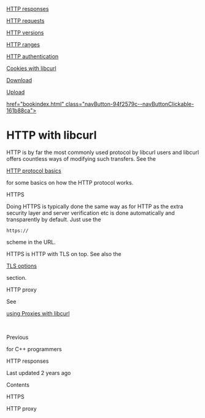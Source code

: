 <a href="libcurl-http/responses.html" class="navButton-94f2579c--pageItemWithChildrenNested-2c5d8183--navButtonClickable-161b88ca">

<span class="text-4505230f--UIH300-2063425d--textContentFamily-49a318e1--navButtonLabel-14a4968f">HTTP responses</span>

</a>

<a href="libcurl-http/requests.html" class="navButton-94f2579c--pageItemWithChildrenNested-2c5d8183--navButtonClickable-161b88ca">

<span class="text-4505230f--UIH300-2063425d--textContentFamily-49a318e1--navButtonLabel-14a4968f">HTTP requests</span>

</a>

<a href="libcurl-http/versions.html" class="navButton-94f2579c--pageItemWithChildrenNested-2c5d8183--navButtonClickable-161b88ca">

<span class="text-4505230f--UIH300-2063425d--textContentFamily-49a318e1--navButtonLabel-14a4968f">HTTP versions</span>

</a>

<a href="libcurl-http/ranges.html" class="navButton-94f2579c--pageItemWithChildrenNested-2c5d8183--navButtonClickable-161b88ca">

<span class="text-4505230f--UIH300-2063425d--textContentFamily-49a318e1--navButtonLabel-14a4968f">HTTP ranges</span>

</a>

<a href="libcurl-http/auth.html" class="navButton-94f2579c--pageItemWithChildrenNested-2c5d8183--navButtonClickable-161b88ca">

<span class="text-4505230f--UIH300-2063425d--textContentFamily-49a318e1--navButtonLabel-14a4968f">HTTP authentication</span>

</a>

<a href="libcurl-http/cookies.html" class="navButton-94f2579c--pageItemWithChildrenNested-2c5d8183--navButtonClickable-161b88ca">

<span class="text-4505230f--UIH300-2063425d--textContentFamily-49a318e1--navButtonLabel-14a4968f">Cookies with libcurl</span>

</a>

<a href="libcurl-http/download.html" class="navButton-94f2579c--pageItemWithChildrenNested-2c5d8183--navButtonClickable-161b88ca">

<span class="text-4505230f--UIH300-2063425d--textContentFamily-49a318e1--navButtonLabel-14a4968f">Download</span>

</a>

<a href="libcurl-http/upload.html" class="navButton-94f2579c--pageItemWithChildrenNested-2c5d8183--navButtonClickable-161b88ca">

<span class="text-4505230f--UIH300-2063425d--textContentFamily-49a318e1--navButtonLabel-14a4968f">Upload</span>

</a>

<a href="bindings.html" class="navButton-94f2579c--navButtonClickable-161b88ca">href="bookindex.html" class="navButton-94f2579c--navButtonClickable-161b88ca">

</a>

# <span class="text-4505230f--DisplayH900-bfb998fa--textContentFamily-49a318e1">HTTP with libcurl</span>

<span class="text-4505230f--UIH300-2063425d--textUIFamily-5ebd8e40--text-8ee2c8b2">

</span>

<span class="text-4505230f--UIH300-2063425d--textUIFamily-5ebd8e40--text-8ee2c8b2">

</span>

<span class="text-4505230f--TextH400-3033861f--textContentFamily-49a318e1">

<span data-key="9df88fd1bbce4812a7ac66f4192fded3">

<span data-offset-key="9df88fd1bbce4812a7ac66f4192fded3:0">HTTP is by far the most commonly used protocol by libcurl users and libcurl offers countless ways of modifying such transfers. See the </span>

</span>

<a href="http/basics.html" class="link-a079aa82--primary-53a25e66--link-faf6c434">

<span data-key="ecd9de310e3b4567b7331c431a134941">

<span data-offset-key="ecd9de310e3b4567b7331c431a134941:0">HTTP protocol basics</span>

</span>

</a>

<span data-key="07891d7be9d943b5808b30e26a10172d">

<span data-offset-key="07891d7be9d943b5808b30e26a10172d:0"> for some basics on how the HTTP protocol works.</span>

</span>

</span>

<span class="text-4505230f--HeadingH700-04e1a2a3--textContentFamily-49a318e1">

<span data-key="d0f5591b419748209696498eb8844d05">

<span data-offset-key="d0f5591b419748209696498eb8844d05:0">HTTPS</span>

</span>

</span>

<span class="text-4505230f--TextH400-3033861f--textContentFamily-49a318e1">

<span data-key="41c035bdda004ca2b5f70190611a2908">

<span data-offset-key="41c035bdda004ca2b5f70190611a2908:0">Doing HTTPS is typically done the same way as for HTTP as the extra security layer and server verification etc is done automatically and transparently by default. Just use the </span>

<span data-offset-key="41c035bdda004ca2b5f70190611a2908:1">`https://`</span>

<span data-offset-key="41c035bdda004ca2b5f70190611a2908:2"> scheme in the URL.</span>

</span>

</span>

<span class="text-4505230f--TextH400-3033861f--textContentFamily-49a318e1">

<span data-key="26093f854f964701ac5cd5c3f58fd612">

<span data-offset-key="26093f854f964701ac5cd5c3f58fd612:0">HTTPS is HTTP with TLS on top. See also the </span>

</span>

<a href="libcurl/options/tlsoptions.html" class="link-a079aa82--primary-53a25e66--link-faf6c434">

<span data-key="e869280680254f7cbe175087f18fac16">

<span data-offset-key="e869280680254f7cbe175087f18fac16:0">TLS options</span>

</span>

</a>

<span data-key="0a7ea1a256d04335b69af46ec33c6e8b">

<span data-offset-key="0a7ea1a256d04335b69af46ec33c6e8b:0"> section.</span>

</span>

</span>

<span class="text-4505230f--HeadingH700-04e1a2a3--textContentFamily-49a318e1">

<span data-key="5ef73ca02e43423ba431de5a26755f64">

<span data-offset-key="5ef73ca02e43423ba431de5a26755f64:0">HTTP proxy</span>

</span>

</span>

<span class="text-4505230f--TextH400-3033861f--textContentFamily-49a318e1">

<span data-key="6ac4268c46004f96b9a364d8a8d601d2">

<span data-offset-key="6ac4268c46004f96b9a364d8a8d601d2:0">See </span>

</span>

<a href="libcurl/proxies.html" class="link-a079aa82--primary-53a25e66--link-faf6c434">

<span data-key="469b2667b41e465aaaf8ac55e709d638">

<span data-offset-key="469b2667b41e465aaaf8ac55e709d638:0">using Proxies with libcurl</span>

</span>

</a>

<span data-key="dcf41749174a4284b79dfe4c82ae68a8">

<span data-offset-key="dcf41749174a4284b79dfe4c82ae68a8:0">

<span data-slate-zero-width="z">​</span>

</span>

</span>

</span>

<a href="libcurl/cplusplus.html" class="reset-3c756112--card-6570f064--whiteCard-fff091a4--cardPrevious-56a5e674">

</a>

<span class="text-4505230f--TextH200-a3425406--textContentFamily-49a318e1">Previous</span>

<span class="text-4505230f--UIH400-4e41e82a--textContentFamily-49a318e1">for C++ programmers</span>

<a href="libcurl-http/responses.html" class="reset-3c756112--card-6570f064--whiteCard-fff091a4--cardNext-19241c42">

</a>

<span class="text-4505230f--UIH400-4e41e82a--textContentFamily-49a318e1">HTTP responses</span>

<span class="text-4505230f--TextH200-a3425406--textContentFamily-49a318e1">Last updated 2 years ago</span>

<span class="text-4505230f--InfoH100-1e92e1d1--textContentFamily-49a318e1">Contents</span>

<a href="libcurl-http.html#https" class="reset-3c756112--menuItem-aa02f6ec--menuItemLight-757d5235--menuItemInline-173bdf97--pageTocItem-f4427024">

</a>

<span class="text-4505230f--UIH300-2063425d--textContentFamily-49a318e1">

<span class="text-4505230f--UIH200-50ead35f--textContentFamily-49a318e1">HTTPS</span>

</span>

<a href="libcurl-http.html#http-proxy" class="reset-3c756112--menuItem-aa02f6ec--menuItemLight-757d5235--menuItemInline-173bdf97--pageTocItem-f4427024">

</a>

<span class="text-4505230f--UIH300-2063425d--textContentFamily-49a318e1">

<span class="text-4505230f--UIH200-50ead35f--textContentFamily-49a318e1">HTTP proxy</span>

</span>
